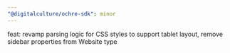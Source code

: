 ```yaml
---
"@digitalculture/ochre-sdk": minor
---
```


feat: revamp parsing logic for CSS styles to support tablet layout, remove sidebar properties from Website type
